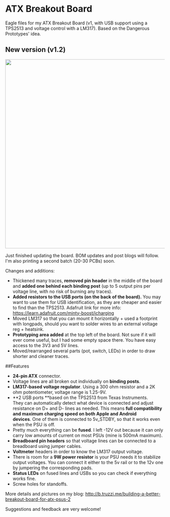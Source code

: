 ATX Breakout Board
=================

Eagle files for my ATX Breakout Board (v1, with USB support using a TPS2513 and voltage control with a LM317). Based on the Dangerous Prototypes' idea.

## New version (v1.2) ##

<p align="center">
  <a href="image.png"><img src="https://github.com/ftruzzi/ATX-Breakout-Mini/blob/master/image.png" align="center" height="595"   width="609" ></a>
</p>

Just finished updating the board. BOM updates and post blogs will follow. I'm also printing a second batch (20-30 PCBs) soon.

Changes and additions:

*   Thickened many traces, **removed pin header** in the middle of the board and **added one behind each binding post** (up to 5 output pins per voltage line, with no risk of burning any traces).
*   **Added resistors to the USB ports (on the back of the board).** You may want to use them for USB identification, as they are cheaper and easier to find than the TPS2513. Adafruit link for more info: https://learn.adafruit.com/minty-boost/icharging
*   Moved LM317 so that you can mount it horizontally + used a footprint with longpads, should you want to solder wires to an external voltage reg + heatsink.
*   **Prototyping area added** at the top left of the board. Not sure if it will ever come useful, but I had some empty space there. You have easy access to the 3V3 and 5V lines.
*   Moved/rearranged several parts (pot, switch, LEDs) in order to draw shorter and cleaner traces.


##Features

*   **24-pin ATX** connector.
*   Voltage lines are all broken out individually on **binding posts**.
*   **LM317-based voltage regulator**. Using a 300 ohm resistor and a 2K ohm potentiometer, voltage range is 1.25-9V.
*   **2 USB ports **based on the TPS2513 from Texas Instruments. They can automatically detect what device is connected and adjust resistance on D+ and D- lines as needed. This means **full compatibility and maximum charging speed on both Apple and Android devices**. One of them is connected to 5v_STDBY, so that it works even when the PSU is off.
*   Pretty much everything can be **fused**. I left -12V out because it can only carry low amounts of current on most PSUs (mine is 500mA maximum).
*   **Breadboard pin headers** so that voltage lines can be connected to a breadboard using jumper cables.
*   **Voltmeter** headers in order to know the LM317 output voltage.
*   There is room for a **9W power resistor** is your PSU needs it to stabilize output voltages. You can connect it either to the 5v rail or to the 12v one by jumpering the corresponding pads.
*   **Status LEDs** on fused lines and USBs so you can check if everything works fine.
*   Screw holes for standoffs.


More details and pictures on my blog: http://b.truzzi.me/building-a-better-breakout-board-for-atx-psus-2

Suggestions and feedback are very welcome!
